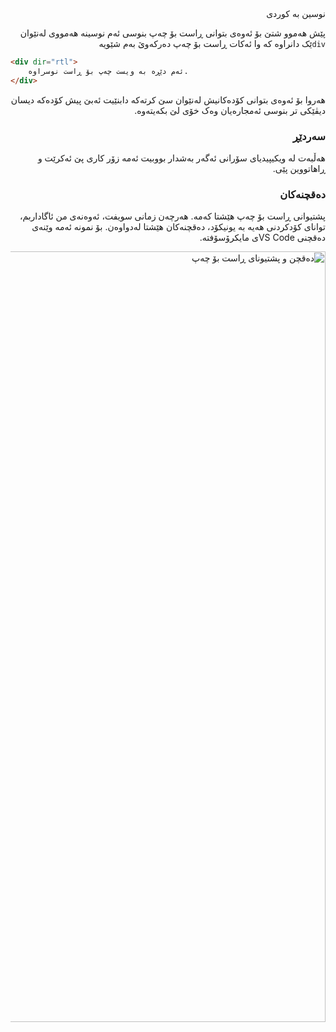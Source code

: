 <div dir="rtl">
نوسین بە کوردی

پێش هەموو شتێ بۆ ئەوەی بتوانی ڕاست بۆ چەپ بنوسی ئەم نوسینە هەمووی لەنێوان `div`ێک دانراوە کە وا ئەکات ڕاست بۆ چەپ دەرکەوێ
بەم شێویە

<div dir="ltr">

```html
<div dir="rtl">
    ئەم دێڕە بە ویست چەپ بۆ ڕاست نوسراوە.
</div>
```
</div>
هەروا بۆ ئەوەی بتوانی کۆدەکانیش لەنێوان سێ کرتەکە دابنێیت ئەبێ پیش کۆدەکە دیسان دیڤێکی تر بنوسی ئەمجارەیان وەک خۆی لێ بکەیتەوە.

### سەردێڕ
هەڵبەت لە ویکیپیدیای سۆرانی ئەگەر بەشدار بووبیت ئەمە زۆر کاری پێ ئەکرێت و ڕاهاتووین پێی.

### دەقچنەکان
پشتیوانی ڕاست بۆ چەپ هێشتا کەمە. هەرچەن زمانی سویفت، ئەوەنەی من ئاگاداربم، توانای کۆدکردنی هەیە بە یونیکۆد، دەقچنەکان هێشتا لەدواوەن. بۆ نمونە ئەمە وێنەی دەقچنی VS Codeی مایکرۆسۆفتە.

<img width="1233" alt="دەقچن و پشتیونای ڕاست بۆ چەپ" src="https://user-images.githubusercontent.com/408568/53305791-a281e500-387d-11e9-8b13-53be24c39113.png">


</div>